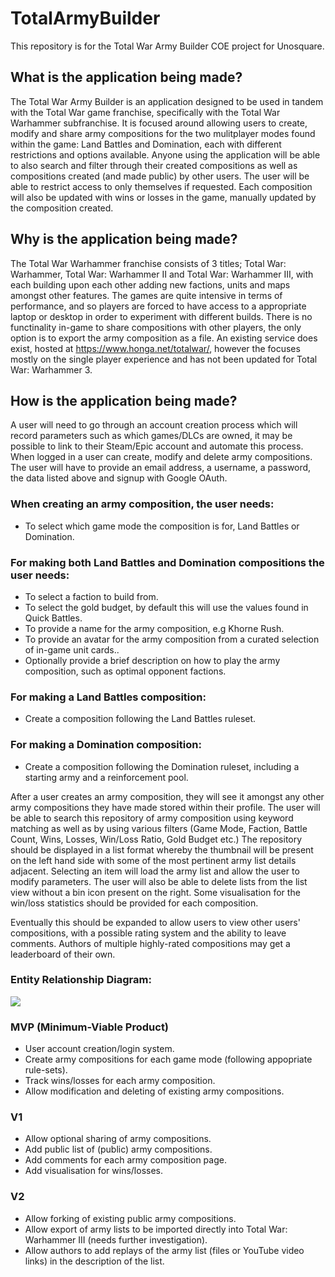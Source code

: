 # TotalArmyBuilder

This repository is for the Total War Army Builder COE project for Unosquare.

## What is the application being made?

The Total War Army Builder is an application designed to be used in tandem with the Total War game franchise, specifically with the Total War Warhammer subfranchise. It is focused around allowing users to create, modify and share army compositions for the two mulitplayer modes found within the game: Land Battles and Domination, each with different restrictions and options available. Anyone using the application will be able to also search and filter through their created compositions as well as compositions created (and made public) by other users. The user will be able to restrict access to only themselves if requested. Each composition will also be updated with wins or losses in the game, manually updated by the composition created.

## Why is the application being made?
The Total War Warhammer franchise consists of 3 titles; Total War: Warhammer, Total War: Warhammer II and Total War: Warhammer III, with each building upon each other adding new factions, units and maps amongst other features. The games are quite intensive in terms of performance, and so players are forced to have access to a appropriate laptop or desktop in order to experiment with different builds. There is no functinality in-game to share compositions with other players, the only option is to export the army composition as a file. An existing service does exist, hosted at https://www.honga.net/totalwar/, however the focuses mostly on the single player experience and has not been updated for Total War: Warhammer 3. 

## How is the application being made?

A user will need to go through an account creation process which will record parameters such as which games/DLCs are owned, it may be possible to link to their Steam/Epic account and automate this process. When logged in a user can create, modify and delete army compositions. The user will have to provide an email address, a username, a password, the data listed above and signup with Google OAuth.

### When creating an army composition, the user needs:
* To select which game mode the composition is for, Land Battles or Domination.

### For making both Land Battles and Domination compositions the user needs:
* To select a faction to build from.
* To select the gold budget, by default this will use the values found in Quick Battles.
* To provide a name for the army composition, e.g Khorne Rush.
* To provide an avatar for the army composition from a curated selection of in-game unit cards..
* Optionally provide a brief description on how to play the army composition, such as optimal opponent factions.

### For making a Land Battles composition:
* Create a composition following the Land Battles ruleset.

### For making a Domination composition:
* Create a composition following the Domination ruleset, including a starting army and a reinforcement pool.

After a user creates an army composition, they will see it amongst any other army compositions they have made stored within their profile. The user will be able to search this repository of army composition using keyword matching as well as by using various filters (Game Mode, Faction, Battle Count, Wins, Losses, Win/Loss Ratio, Gold Budget etc.) The repository should be displayed in a list format whereby the thumbnail will be present on the left hand side with some of the most pertinent army list details adjacent. Selecting an item will load the army list and allow the user to modify parameters. The user will also be able to delete lists from the list view without a bin icon present on the right. Some visualisation for the win/loss statistics should be provided for each composition.

Eventually this should be expanded to allow users to view other users' compositions, with a possible rating system and the ability to leave comments. Authors of multiple highly-rated compositions may get a leaderboard of their own.

### Entity Relationship Diagram:

[![](https://mermaid.ink/img/pako:eNqFkt2KwyAQhV9F5rr0AbyziReBJhZNd1kQiiTTNtDoYs3FkuTd15RSst3-eDXid5hznOmhcjUCBfRpYw7etNqS22FJIrZFSYZhuXQ9SUS-ESorM1EQSiqPJuD5GT8MhOcsW0fyaF5RG6bUp5DpW3CruCxYzv-Dc2Oju8BM5l-7lJfRgZrMOhtMY9-qPljJ5OsGVzfPnezWnKVcrgSLoR5-3Z1oCvZIdB94rvlbz2-EwAJa9K1p6jjYfnrTEI7YogYayxr3pjsFDdqOETVdcOrHVkCD73AB3Xcd53rdBqB7czrj-Ath8pfj?type=png)](https://mermaid.live/edit#pako:eNqFkt2KwyAQhV9F5rr0AbyziReBJhZNd1kQiiTTNtDoYs3FkuTd15RSst3-eDXid5hznOmhcjUCBfRpYw7etNqS22FJIrZFSYZhuXQ9SUS-ESorM1EQSiqPJuD5GT8MhOcsW0fyaF5RG6bUp5DpW3CruCxYzv-Dc2Oju8BM5l-7lJfRgZrMOhtMY9-qPljJ5OsGVzfPnezWnKVcrgSLoR5-3Z1oCvZIdB94rvlbz2-EwAJa9K1p6jjYfnrTEI7YogYayxr3pjsFDdqOETVdcOrHVkCD73AB3Xcd53rdBqB7czrj-Ath8pfj)

### MVP (Minimum-Viable Product)
* User account creation/login system.
* Create army compositions for each game mode (following appopriate rule-sets).
* Track wins/losses for each army composition.
* Allow modification and deleting of existing army compositions.

### V1
* Allow optional sharing of army compositions.
* Add public list of (public) army compositions.
* Add comments for each army composition page.
* Add visualisation for wins/losses.

### V2
* Allow forking of existing public army compositions.
* Allow export of army lists to be imported directly into Total War: Warhammer III (needs further investigation).
* Allow authors to add replays of the army list (files or YouTube video links) in the description of the list.


